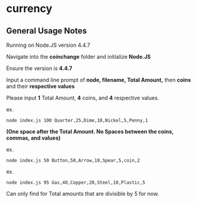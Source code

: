 # currency

General Usage Notes
--------------------

Running on Node.JS version 4.4.7

Navigate into the **coinchange** folder and initialize **Node.JS**

Ensure the version is **4.4.7**

Input a command line prompt of **node, filename, Total Amount,** then **coins** and their **respective values**

Please input **1** Total Amount, **4** coins, and **4** respective values.

ex.
```
node index.js 100 Quarter,25,Dime,10,Nickel,5,Penny,1
```
**(One space after the Total Amount. No Spaces between the coins, commas, and values)**

ex.
```
node index.js 50 Button,50,Arrow,10,Spear,5,coin,2
```
ex.
```
node index.js 95 Gas,40,Copper,20,Steel,10,Plastic,5
```

Can only find for Total amounts that are divisible by 5 for now.
